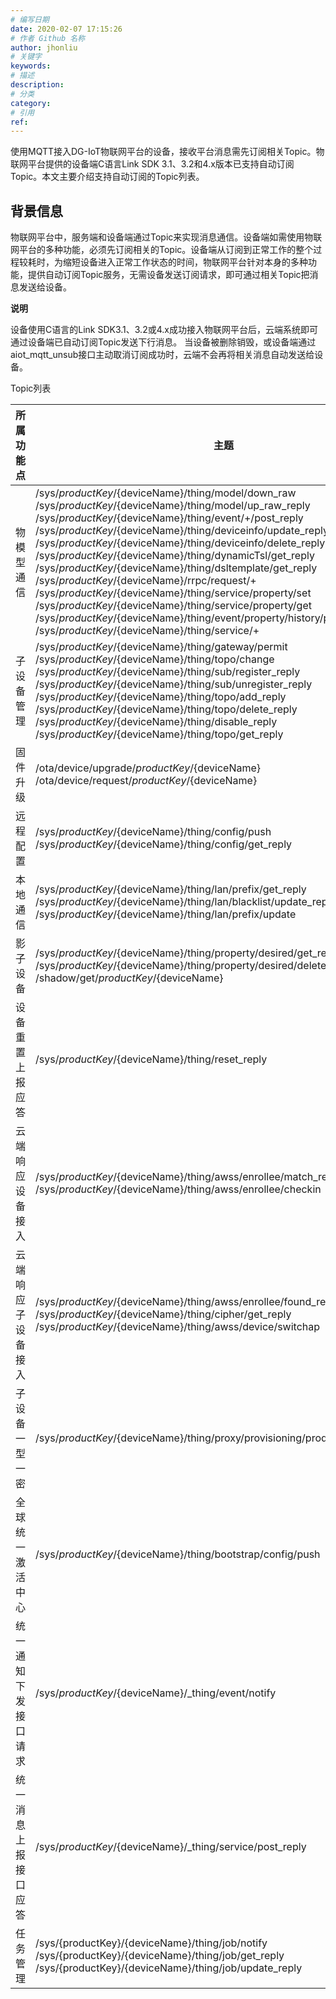 ```yaml
---
# 编写日期
date: 2020-02-07 17:15:26
# 作者 Github 名称
author: jhonliu
# 关键字
keywords:
# 描述
description:
# 分类
category:
# 引用
ref:
---
```


使用MQTT接入DG-IoT物联网平台的设备，接收平台消息需先订阅相关Topic。物联网平台提供的设备端C语言Link SDK 3.1、3.2和4.x版本已支持自动订阅Topic。本文主要介绍支持自动订阅的Topic列表。

## 背景信息

物联网平台中，服务端和设备端通过Topic来实现消息通信。设备端如需使用物联网平台的多种功能，必须先订阅相关的Topic。设备端从订阅到正常工作的整个过程较耗时，为缩短设备进入正常工作状态的时间，物联网平台针对本身的多种功能，提供自动订阅Topic服务，无需设备发送订阅请求，即可通过相关Topic把消息发送给设备。

**说明**

设备使用C语言的Link SDK3.1、3.2或4.x成功接入物联网平台后，云端系统即可通过设备端已自动订阅Topic发送下行消息。
当设备被删除销毁，或设备端通过aiot_mqtt_unsub接口主动取消订阅成功时，云端不会再将相关消息自动发送给设备。

Topic列表

|所属功能点|	主题|
|----|---|
|物模型通信 |/sys/${productKey}/${deviceName}/thing/model/down_raw <br> /sys/${productKey}/${deviceName}/thing/model/up_raw_reply<br> /sys/${productKey}/${deviceName}/thing/event/+/post_reply<br> /sys/${productKey}/${deviceName}/thing/deviceinfo/update_reply<br> /sys/${productKey}/${deviceName}/thing/deviceinfo/delete_reply<br> /sys/${productKey}/${deviceName}/thing/dynamicTsl/get_reply<br> /sys/${productKey}/${deviceName}/thing/dsltemplate/get_reply <br> /sys/${productKey}/${deviceName}/rrpc/request/+ <br>   /sys/${productKey}/${deviceName}/thing/service/property/set<br>   /sys/${productKey}/${deviceName}/thing/service/property/get <br>   /sys/${productKey}/${deviceName}/thing/event/property/history/post_reply <br>  /sys/${productKey}/${deviceName}/thing/service/+|
|子设备管理 |/sys/${productKey}/${deviceName}/thing/gateway/permit <br> /sys/${productKey}/${deviceName}/thing/topo/change<br>   /sys/${productKey}/${deviceName}/thing/sub/register_reply<br>  /sys/${productKey}/${deviceName}/thing/sub/unregister_reply <br>   /sys/${productKey}/${deviceName}/thing/topo/add_reply <br>  /sys/${productKey}/${deviceName}/thing/topo/delete_reply <br>  /sys/${productKey}/${deviceName}/thing/disable_reply <br>  /sys/${productKey}/${deviceName}/thing/topo/get_reply |
|固件升级|/ota/device/upgrade/${productKey}/${deviceName} <br>   /ota/device/request/${productKey}/${deviceName}|
|远程配置|/sys/${productKey}/${deviceName}/thing/config/push <br>   /sys/${productKey}/${deviceName}/thing/config/get_reply|
|本地通信|/sys/${productKey}/${deviceName}/thing/lan/prefix/get_reply <br>   /sys/${productKey}/${deviceName}/thing/lan/blacklist/update_reply <br>  /sys/${productKey}/${deviceName}/thing/lan/prefix/update|
|影子设备|/sys/${productKey}/${deviceName}/thing/property/desired/get_reply <br> /sys/${productKey}/${deviceName}/thing/property/desired/delete_reply <br> /shadow/get/${productKey}/${deviceName} |
|设备重置上报应答|/sys/${productKey}/${deviceName}/thing/reset_reply|
|云端响应设备接入|/sys/${productKey}/${deviceName}/thing/awss/enrollee/match_reply <br>   /sys/${productKey}/${deviceName}/thing/awss/enrollee/checkin|
|云端响应子设备接入|/sys/${productKey}/${deviceName}/thing/awss/enrollee/found_reply <br>  /sys/${productKey}/${deviceName}/thing/cipher/get_reply <br> /sys/${productKey}/${deviceName}/thing/awss/device/switchap |
|子设备一型一密|/sys/${productKey}/${deviceName}/thing/proxy/provisioning/product_register_reply|
|全球统一激活中心|/sys/${productKey}/${deviceName}/thing/bootstrap/config/push|
|统一通知下发接口请求|/sys/${productKey}/${deviceName}/_thing/event/notify|
|统一消息上报接口应答|/sys/${productKey}/${deviceName}/_thing/service/post_reply|
|任务管理|/sys/{productKey}/{deviceName}/thing/job/notify <br> /sys/{productKey}/{deviceName}/thing/job/get_reply <br> /sys/{productKey}/{deviceName}/thing/job/update_reply |
